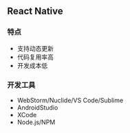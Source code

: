 ## React Native

### 特点
* 支持动态更新
* 代码复用率高
* 开发成本低

### 开发工具
* WebStorm/Nuclide/VS Code/Sublime
* AndroidStudio
* XCode
* Node.js/NPM


